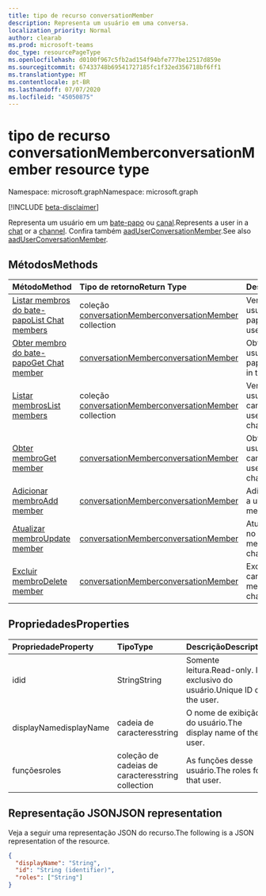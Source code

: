```yaml
---
title: tipo de recurso conversationMember
description: Representa um usuário em uma conversa.
localization_priority: Normal
author: clearab
ms.prod: microsoft-teams
doc_type: resourcePageType
ms.openlocfilehash: d0100f967c5fb2ad154f94bfe777be12517d859e
ms.sourcegitcommit: 67433748b69541727185fc1f32ed356718bf6ff1
ms.translationtype: MT
ms.contentlocale: pt-BR
ms.lasthandoff: 07/07/2020
ms.locfileid: "45050875"
---
```

# <a name="conversationmember-resource-type"></a><span data-ttu-id="02dcc-103">tipo de recurso conversationMember</span><span class="sxs-lookup"><span data-stu-id="02dcc-103">conversationMember resource type</span></span>

<span data-ttu-id="02dcc-104">Namespace: microsoft.graph</span><span class="sxs-lookup"><span data-stu-id="02dcc-104">Namespace: microsoft.graph</span></span>

[!INCLUDE [beta-disclaimer](../../includes/beta-disclaimer.md)]

<span data-ttu-id="02dcc-105">Representa um usuário em um [bate-papo](chat.md) ou [canal](channel.md).</span><span class="sxs-lookup"><span data-stu-id="02dcc-105">Represents a user in a [chat](chat.md) or a [channel](channel.md).</span></span>
<span data-ttu-id="02dcc-106">Confira também [aadUserConversationMember](aaduserconversationmember.md).</span><span class="sxs-lookup"><span data-stu-id="02dcc-106">See also [aadUserConversationMember](aaduserconversationmember.md).</span></span>

## <a name="methods"></a><span data-ttu-id="02dcc-107">Métodos</span><span class="sxs-lookup"><span data-stu-id="02dcc-107">Methods</span></span>

| <span data-ttu-id="02dcc-108">Método</span><span class="sxs-lookup"><span data-stu-id="02dcc-108">Method</span></span>       | <span data-ttu-id="02dcc-109">Tipo de retorno</span><span class="sxs-lookup"><span data-stu-id="02dcc-109">Return Type</span></span>  |<span data-ttu-id="02dcc-110">Descrição</span><span class="sxs-lookup"><span data-stu-id="02dcc-110">Description</span></span>|
|:---------------|:--------|:----------|
|[<span data-ttu-id="02dcc-111">Listar membros do bate-papo</span><span class="sxs-lookup"><span data-stu-id="02dcc-111">List Chat members</span></span>](../api/conversationmember-list.md) | <span data-ttu-id="02dcc-112">coleção [conversationMember](conversationmember.md)</span><span class="sxs-lookup"><span data-stu-id="02dcc-112">[conversationMember](conversationmember.md) collection</span></span> | <span data-ttu-id="02dcc-113">Ver a lista de todos os usuários no bate-papo.</span><span class="sxs-lookup"><span data-stu-id="02dcc-113">Get the list of all users in the chat.</span></span>|
|[<span data-ttu-id="02dcc-114">Obter membro do bate-papo</span><span class="sxs-lookup"><span data-stu-id="02dcc-114">Get Chat member</span></span>](../api/conversationmember-get.md) | [<span data-ttu-id="02dcc-115">conversationMember</span><span class="sxs-lookup"><span data-stu-id="02dcc-115">conversationMember</span></span>](conversationmember.md) | <span data-ttu-id="02dcc-116">Obter um único usuário no bate-papo.</span><span class="sxs-lookup"><span data-stu-id="02dcc-116">Get a single user in the chat.</span></span>|
|[<span data-ttu-id="02dcc-117">Listar membros</span><span class="sxs-lookup"><span data-stu-id="02dcc-117">List members</span></span>](../api/conversationmember-list.md) | <span data-ttu-id="02dcc-118">coleção [conversationMember](conversationmember.md)</span><span class="sxs-lookup"><span data-stu-id="02dcc-118">[conversationMember](conversationmember.md) collection</span></span> | <span data-ttu-id="02dcc-119">Ver a lista de todos os usuários no chat ou canal.</span><span class="sxs-lookup"><span data-stu-id="02dcc-119">Get the list of all users in the chat or channel.</span></span>|
|[<span data-ttu-id="02dcc-120">Obter membro</span><span class="sxs-lookup"><span data-stu-id="02dcc-120">Get member</span></span>](../api/conversationmember-get.md) | [<span data-ttu-id="02dcc-121">conversationMember</span><span class="sxs-lookup"><span data-stu-id="02dcc-121">conversationMember</span></span>](conversationmember.md) | <span data-ttu-id="02dcc-122">Obter um único usuário no chat ou canal.</span><span class="sxs-lookup"><span data-stu-id="02dcc-122">Get a single user in the chat or channel.</span></span>|
|[<span data-ttu-id="02dcc-123">Adicionar membro</span><span class="sxs-lookup"><span data-stu-id="02dcc-123">Add member</span></span>](../api/conversationmember-add.md) | [<span data-ttu-id="02dcc-124">conversationMember</span><span class="sxs-lookup"><span data-stu-id="02dcc-124">conversationMember</span></span>](conversationmember.md)| <span data-ttu-id="02dcc-125">Adicionar um membro a um canal.</span><span class="sxs-lookup"><span data-stu-id="02dcc-125">Add a member to a channel.</span></span>|
|[<span data-ttu-id="02dcc-126">Atualizar membro</span><span class="sxs-lookup"><span data-stu-id="02dcc-126">Update member</span></span>](../api/conversationmember-update.md) | [<span data-ttu-id="02dcc-127">conversationMember</span><span class="sxs-lookup"><span data-stu-id="02dcc-127">conversationMember</span></span>](conversationmember.md)| <span data-ttu-id="02dcc-128">Atualizar um membro no canal.</span><span class="sxs-lookup"><span data-stu-id="02dcc-128">Update a member in the channel.</span></span>|
|[<span data-ttu-id="02dcc-129">Excluir membro</span><span class="sxs-lookup"><span data-stu-id="02dcc-129">Delete member</span></span>](../api/conversationmember-delete.md) | [<span data-ttu-id="02dcc-130">conversationMember</span><span class="sxs-lookup"><span data-stu-id="02dcc-130">conversationMember</span></span>](conversationmember.md)| <span data-ttu-id="02dcc-131">Excluir um membro do canal.</span><span class="sxs-lookup"><span data-stu-id="02dcc-131">Delete a member from the channel.</span></span>|

## <a name="properties"></a><span data-ttu-id="02dcc-132">Propriedades</span><span class="sxs-lookup"><span data-stu-id="02dcc-132">Properties</span></span>

| <span data-ttu-id="02dcc-133">Propriedade</span><span class="sxs-lookup"><span data-stu-id="02dcc-133">Property</span></span>   | <span data-ttu-id="02dcc-134">Tipo</span><span class="sxs-lookup"><span data-stu-id="02dcc-134">Type</span></span> |<span data-ttu-id="02dcc-135">Descrição</span><span class="sxs-lookup"><span data-stu-id="02dcc-135">Description</span></span>|
|:---------------|:--------|:----------|
|<span data-ttu-id="02dcc-136">id</span><span class="sxs-lookup"><span data-stu-id="02dcc-136">id</span></span>|<span data-ttu-id="02dcc-137">String</span><span class="sxs-lookup"><span data-stu-id="02dcc-137">String</span></span>| <span data-ttu-id="02dcc-138">Somente leitura.</span><span class="sxs-lookup"><span data-stu-id="02dcc-138">Read-only.</span></span> <span data-ttu-id="02dcc-139">ID exclusivo do usuário.</span><span class="sxs-lookup"><span data-stu-id="02dcc-139">Unique ID of the user.</span></span>|
|<span data-ttu-id="02dcc-140">displayName</span><span class="sxs-lookup"><span data-stu-id="02dcc-140">displayName</span></span>| <span data-ttu-id="02dcc-141">cadeia de caracteres</span><span class="sxs-lookup"><span data-stu-id="02dcc-141">string</span></span> | <span data-ttu-id="02dcc-142">O nome de exibição do usuário.</span><span class="sxs-lookup"><span data-stu-id="02dcc-142">The display name of the user.</span></span> |
|<span data-ttu-id="02dcc-143">funções</span><span class="sxs-lookup"><span data-stu-id="02dcc-143">roles</span></span>| <span data-ttu-id="02dcc-144">coleção de cadeias de caracteres</span><span class="sxs-lookup"><span data-stu-id="02dcc-144">string collection</span></span> | <span data-ttu-id="02dcc-145">As funções desse usuário.</span><span class="sxs-lookup"><span data-stu-id="02dcc-145">The roles for that user.</span></span> |

## <a name="json-representation"></a><span data-ttu-id="02dcc-146">Representação JSON</span><span class="sxs-lookup"><span data-stu-id="02dcc-146">JSON representation</span></span>

<span data-ttu-id="02dcc-147">Veja a seguir uma representação JSON do recurso.</span><span class="sxs-lookup"><span data-stu-id="02dcc-147">The following is a JSON representation of the resource.</span></span>

<!-- {
  "blockType": "resource",
  "optionalProperties": [

  ],
  "@odata.type": "microsoft.graph.conversationMember",
  "baseType": "",
  "keyProperty": "id"
}-->

```json
{
  "displayName": "String",
  "id": "String (identifier)",
  "roles": ["String"]
}
```

<!-- uuid: 16cd6b66-4b1a-43a1-adaf-3a886856ed98
2019-02-04 14:57:30 UTC -->
<!-- {
  "type": "#page.annotation",
  "description": "conversationMember resource",
  "keywords": "",
  "section": "documentation",
  "tocPath": ""
}-->
